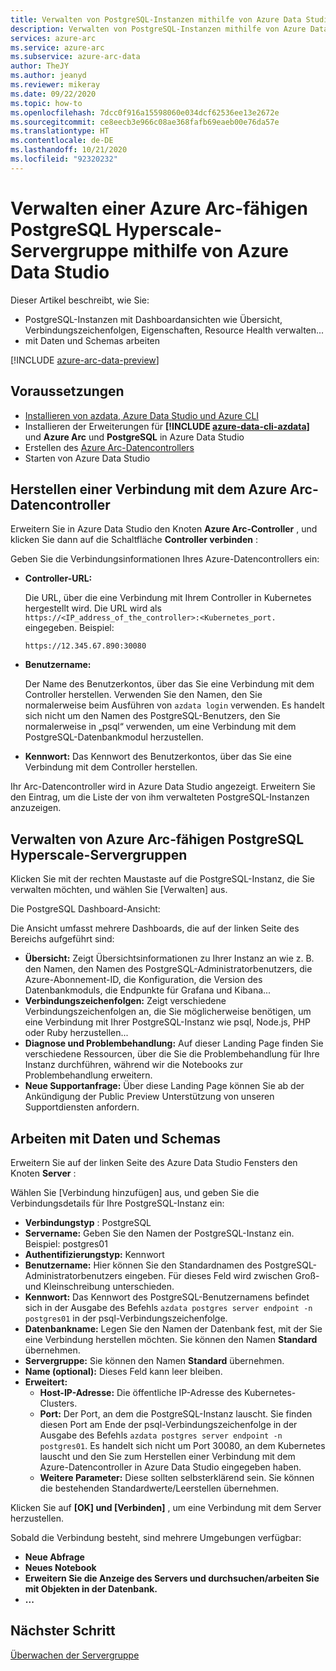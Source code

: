 ```yaml
---
title: Verwalten von PostgreSQL-Instanzen mithilfe von Azure Data Studio
description: Verwalten von PostgreSQL-Instanzen mithilfe von Azure Data Studio
services: azure-arc
ms.service: azure-arc
ms.subservice: azure-arc-data
author: TheJY
ms.author: jeanyd
ms.reviewer: mikeray
ms.date: 09/22/2020
ms.topic: how-to
ms.openlocfilehash: 7dcc0f916a15598060e034dcf62536ee13e2672e
ms.sourcegitcommit: ce8eecb3e966c08ae368fafb69eaeb00e76da57e
ms.translationtype: HT
ms.contentlocale: de-DE
ms.lasthandoff: 10/21/2020
ms.locfileid: "92320232"
---
```

# <a name="use-azure-data-studio-to-manage-your-azure-arc-enabled-postgresql-hyperscale-server-group"></a>Verwalten einer Azure Arc-fähigen PostgreSQL Hyperscale-Servergruppe mithilfe von Azure Data Studio


Dieser Artikel beschreibt, wie Sie:
- PostgreSQL-Instanzen mit Dashboardansichten wie Übersicht, Verbindungszeichenfolgen, Eigenschaften, Resource Health verwalten...
- mit Daten und Schemas arbeiten

[!INCLUDE [azure-arc-data-preview](../../../includes/azure-arc-data-preview.md)]

## <a name="prerequisites"></a>Voraussetzungen

- [Installieren von azdata, Azure Data Studio und Azure CLI](install-client-tools.md)
- Installieren der Erweiterungen für **[!INCLUDE [azure-data-cli-azdata](../../../includes/azure-data-cli-azdata.md)]** und **Azure Arc** und **PostgreSQL** in Azure Data Studio
- Erstellen des [Azure Arc-Datencontrollers](create-data-controller-using-azdata.md)
- Starten von Azure Data Studio

## <a name="connect-to-the-azure-arc-data-controller"></a>Herstellen einer Verbindung mit dem Azure Arc-Datencontroller

Erweitern Sie in Azure Data Studio den Knoten **Azure Arc-Controller** , und klicken Sie dann auf die Schaltfläche **Controller verbinden** :

Geben Sie die Verbindungsinformationen Ihres Azure-Datencontrollers ein:

- **Controller-URL:**

    Die URL, über die eine Verbindung mit Ihrem Controller in Kubernetes hergestellt wird. Die URL wird als `https://<IP_address_of_the_controller>:<Kubernetes_port.` eingegeben. Beispiel:

    ```console
    https://12.345.67.890:30080
    ```
- **Benutzername:**

    Der Name des Benutzerkontos, über das Sie eine Verbindung mit dem Controller herstellen. Verwenden Sie den Namen, den Sie normalerweise beim Ausführen von `azdata login` verwenden. Es handelt sich nicht um den Namen des PostgreSQL-Benutzers, den Sie normalerweise in „psql“ verwenden, um eine Verbindung mit dem PostgreSQL-Datenbankmodul herzustellen.
- **Kennwort:** Das Kennwort des Benutzerkontos, über das Sie eine Verbindung mit dem Controller herstellen.


Ihr Arc-Datencontroller wird in Azure Data Studio angezeigt. Erweitern Sie den Eintrag, um die Liste der von ihm verwalteten PostgreSQL-Instanzen anzuzeigen.

## <a name="manage-your-azure-arc-enabled-postgresql-hyperscale-server-groups"></a>Verwalten von Azure Arc-fähigen PostgreSQL Hyperscale-Servergruppen

Klicken Sie mit der rechten Maustaste auf die PostgreSQL-Instanz, die Sie verwalten möchten, und wählen Sie [Verwalten] aus.

Die PostgreSQL Dashboard-Ansicht:

Die Ansicht umfasst mehrere Dashboards, die auf der linken Seite des Bereichs aufgeführt sind:

- **Übersicht:** Zeigt Übersichtsinformationen zu Ihrer Instanz an wie z. B. den Namen, den Namen des PostgreSQL-Administratorbenutzers, die Azure-Abonnement-ID, die Konfiguration, die Version des Datenbankmoduls, die Endpunkte für Grafana und Kibana...
- **Verbindungszeichenfolgen:** Zeigt verschiedene Verbindungszeichenfolgen an, die Sie möglicherweise benötigen, um eine Verbindung mit Ihrer PostgreSQL-Instanz wie psql, Node.js, PHP oder Ruby herzustellen...
- **Diagnose und Problembehandlung:** Auf dieser Landing Page finden Sie verschiedene Ressourcen, über die Sie die Problembehandlung für Ihre Instanz durchführen, während wir die Notebooks zur Problembehandlung erweitern.
- **Neue Supportanfrage:** Über diese Landing Page können Sie ab der Ankündigung der Public Preview Unterstützung von unseren Supportdiensten anfordern.

## <a name="work-with-your-data-and-schema"></a>Arbeiten mit Daten und Schemas

Erweitern Sie auf der linken Seite des Azure Data Studio Fensters den Knoten **Server** :

Wählen Sie [Verbindung hinzufügen] aus, und geben Sie die Verbindungsdetails für Ihre PostgreSQL-Instanz ein:
- **Verbindungstyp** : PostgreSQL
- **Servername:** Geben Sie den Namen der PostgreSQL-Instanz ein. Beispiel: postgres01
- **Authentifizierungstyp:** Kennwort
- **Benutzername:** Hier können Sie den Standardnamen des PostgreSQL-Administratorbenutzers eingeben. Für dieses Feld wird zwischen Groß- und Kleinschreibung unterschieden.
- **Kennwort:** Das Kennwort des PostgreSQL-Benutzernamens befindet sich in der Ausgabe des Befehls `azdata postgres server endpoint -n postgres01` in der psql-Verbindungszeichenfolge.
- **Datenbankname:** Legen Sie den Namen der Datenbank fest, mit der Sie eine Verbindung herstellen möchten. Sie können den Namen __Standard__ übernehmen.
- **Servergruppe:** Sie können den Namen __Standard__ übernehmen.
- **Name (optional):** Dieses Feld kann leer bleiben.
- **Erweitert:**
    - **Host-IP-Adresse:** Die öffentliche IP-Adresse des Kubernetes-Clusters.
    - **Port:** Der Port, an dem die PostgreSQL-Instanz lauscht. Sie finden diesen Port am Ende der psql-Verbindungszeichenfolge in der Ausgabe des Befehls `azdata postgres server endpoint -n postgres01`. Es handelt sich nicht um Port 30080, an dem Kubernetes lauscht und den Sie zum Herstellen einer Verbindung mit dem Azure-Datencontroller in Azure Data Studio eingegeben haben.
    - **Weitere Parameter:** Diese sollten selbsterklärend sein. Sie können die bestehenden Standardwerte/Leerstellen übernehmen.

Klicken Sie auf **[OK] und [Verbinden]** , um eine Verbindung mit dem Server herzustellen.

Sobald die Verbindung besteht, sind mehrere Umgebungen verfügbar:
- **Neue Abfrage**
- **Neues Notebook**
- **Erweitern Sie die Anzeige des Servers und durchsuchen/arbeiten Sie mit Objekten in der Datenbank.**
- **...**

## <a name="next-step"></a>Nächster Schritt
[Überwachen der Servergruppe](monitor-grafana-kibana.md)
